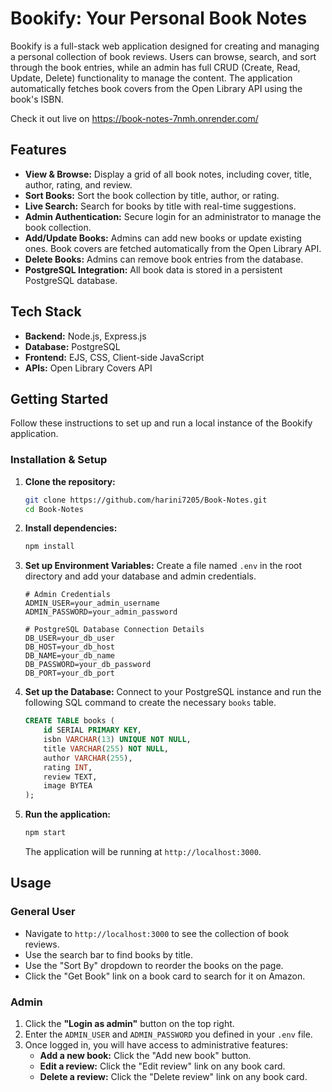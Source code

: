 # Bookify: Your Personal Book Notes

Bookify is a full-stack web application designed for creating and managing a personal collection of book reviews. Users can browse, search, and sort through the book entries, while an admin has full CRUD (Create, Read, Update, Delete) functionality to manage the content. The application automatically fetches book covers from the Open Library API using the book's ISBN.

Check it out live on https://book-notes-7nmh.onrender.com/

## Features

*   **View & Browse:** Display a grid of all book notes, including cover, title, author, rating, and review.
*   **Sort Books:** Sort the book collection by title, author, or rating.
*   **Live Search:** Search for books by title with real-time suggestions.
*   **Admin Authentication:** Secure login for an administrator to manage the book collection.
*   **Add/Update Books:** Admins can add new books or update existing ones. Book covers are fetched automatically from the Open Library API.
*   **Delete Books:** Admins can remove book entries from the database.
*   **PostgreSQL Integration:** All book data is stored in a persistent PostgreSQL database.

## Tech Stack

*   **Backend:** Node.js, Express.js
*   **Database:** PostgreSQL 
*   **Frontend:** EJS, CSS, Client-side JavaScript
*   **APIs:** Open Library Covers API

## Getting Started

Follow these instructions to set up and run a local instance of the Bookify application.

### Installation & Setup

1.  **Clone the repository:**
    ```sh
    git clone https://github.com/harini7205/Book-Notes.git
    cd Book-Notes
    ```

2.  **Install dependencies:**
    ```sh
    npm install
    ```

3.  **Set up Environment Variables:**
    Create a file named `.env` in the root directory and add your database and admin credentials.

    ```env
    # Admin Credentials
    ADMIN_USER=your_admin_username
    ADMIN_PASSWORD=your_admin_password

    # PostgreSQL Database Connection Details
    DB_USER=your_db_user
    DB_HOST=your_db_host
    DB_NAME=your_db_name
    DB_PASSWORD=your_db_password
    DB_PORT=your_db_port
    ```

4.  **Set up the Database:**
    Connect to your PostgreSQL instance and run the following SQL command to create the necessary `books` table.

    ```sql
    CREATE TABLE books (
        id SERIAL PRIMARY KEY,
        isbn VARCHAR(13) UNIQUE NOT NULL,
        title VARCHAR(255) NOT NULL,
        author VARCHAR(255),
        rating INT,
        review TEXT,
        image BYTEA
    );
    ```

5.  **Run the application:**
    ```sh
    npm start
    ```
    The application will be running at `http://localhost:3000`.

## Usage

### General User

*   Navigate to `http://localhost:3000` to see the collection of book reviews.
*   Use the search bar to find books by title.
*   Use the "Sort By" dropdown to reorder the books on the page.
*   Click the "Get Book" link on a book card to search for it on Amazon.

### Admin

1.  Click the **"Login as admin"** button on the top right.
2.  Enter the `ADMIN_USER` and `ADMIN_PASSWORD` you defined in your `.env` file.
3.  Once logged in, you will have access to administrative features:
    *   **Add a new book:** Click the "Add new book" button.
    *   **Edit a review:** Click the "Edit review" link on any book card.
    *   **Delete a review:** Click the "Delete review" link on any book card.
